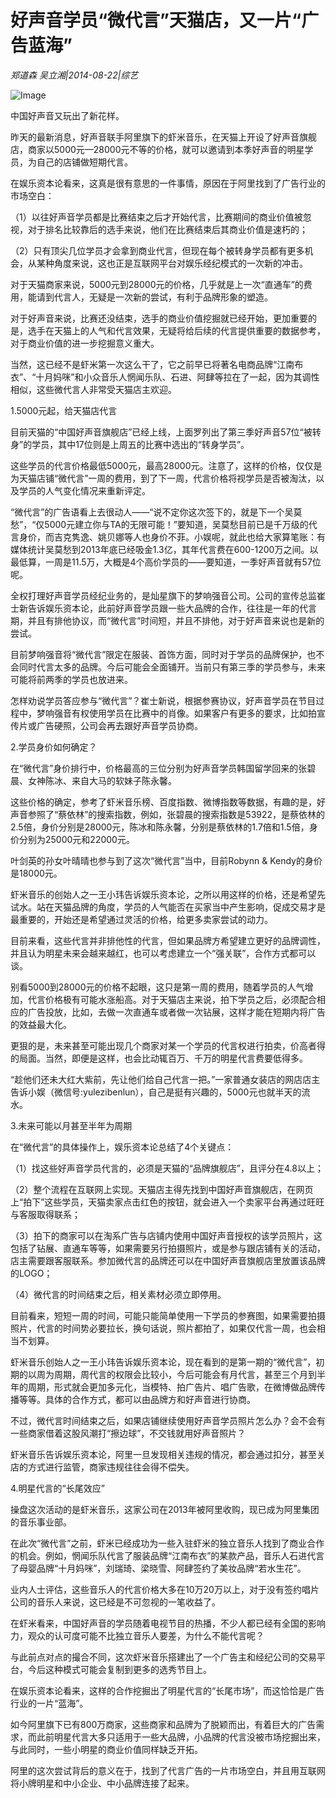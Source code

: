 # 好声音学员“微代言”天猫店，又一片“广告蓝海”

*郑道森 吴立湘|2014-08-22|综艺*

![Image](http://p3.pstatp.com/large/6c3900049c82c5169943)

中国好声音又玩出了新花样。

昨天的最新消息，好声音联手阿里旗下的虾米音乐，在天猫上开设了好声音旗舰店，商家以5000元—28000元不等的价格，就可以邀请到本季好声音的明星学员，为自己的店铺做短期代言。

在娱乐资本论看来，这真是很有意思的一件事情，原因在于阿里找到了广告行业的市场空白：

（1）以往好声音学员都是比赛结束之后才开始代言，比赛期间的商业价值被忽视，对于排名比较靠后的选手来说，他们在比赛结束后其商业价值是速朽的；

（2）只有顶尖几位学员才会拿到商业代言，但现在每个被转身学员都有更多机会，从某种角度来说，这也正是互联网平台对娱乐经纪模式的一次新的冲击。

对于天猫商家来说，5000元到28000元的价格，几乎就是上一次“直通车”的费用，能请到代言人，无疑是一次新的尝试，有利于品牌形象的塑造。

对于好声音来说，比赛还没结束，选手的商业价值挖掘就已经开始，更加重要的是，选手在天猫上的人气和代言效果，无疑将给后续的代言提供重要的数据参考，对于商业价值的进一步挖掘意义重大。

当然，这已经不是虾米第一次这么干了，它之前早已将著名电商品牌“江南布衣”、“十月妈咪”和小众音乐人惘闻乐队、石进、阿肆等拉在了一起，因为其调性相似，这些微代言人非常受天猫店主欢迎。

1.5000元起，给天猫店代言

目前天猫的“中国好声音旗舰店”已经上线，上面罗列出了第三季好声音57位“被转身”的学员，其中17位则是上周五的比赛中选出的“转身学员”。

这些学员的代言价格最低5000元，最高28000元。注意了，这样的价格，仅仅是为天猫店铺“微代言”一周的费用，到了下一周，代言价格将视学员是否被淘汰，以及学员的人气变化情况来重新评定。

“微代言”的广告语看上去很动人——“说不定你这次签下的，就是下一个吴莫愁”，“仅5000元建立你与TA的无限可能！”要知道，吴莫愁目前已是千万级的代言身价，而吉克隽逸、姚贝娜等人也身价不菲。小娱呢，就此也给大家算笔账：有媒体统计吴莫愁到2013年底已经吸金1.3亿，其年代言费在600-1200万之间。以最低算，一周是11.5万，大概是4个高价学员的——要知道，一季好声音就有57位呢。

全权打理好声音学员经纪业务的，是灿星旗下的梦响强音公司。公司的宣传总监崔士新告诉娱乐资本论，此前好声音学员跟一些大品牌的合作，往往是一年的代言期，并且有排他协议，而“微代言”时间短，并且不排他，对于好声音来说也是新的尝试。

目前梦响强音将“微代言”限定在服装、首饰方面，同时对于学员的品牌保护，也不会同时代言太多的品牌。今后可能会全面铺开。当前只有第三季的学员参与，未来可能将前两季的学员也放进来。

怎样劝说学员答应参与“微代言”？崔士新说，根据参赛协议，好声音学员在节目过程中，梦响强音有权使用学员在比赛中的肖像。如果客户有更多的要求，比如拍宣传片或广告硬照，公司会再去跟好声音学员协商。

2.学员身价如何确定？

在“微代言”身价排行中，价格最高的三位分别为好声音学员韩国留学回来的张碧晨、女神陈冰、来自大马的软妹子陈永馨。

这些价格的确定，参考了虾米音乐榜、百度指数、微博指数等数据，有趣的是，好声音参照了“蔡依林”的搜索指数，例如，张碧晨的搜索指数是53922，是蔡依林的2.5倍，身价分别是28000元，陈冰和陈永馨，分别是蔡依林的1.7倍和1.5倍，身价分别为25000元和22000元。

叶剑英的孙女叶晴晴也参与到了这次“微代言”当中，目前Robynn & Kendy的身价是18000元。

虾米音乐的创始人之一王小玮告诉娱乐资本论，之所以用这样的价格，还是希望先试水。站在天猫品牌的角度，学员的人气能否在买家当中产生影响，促成交易才是最重要的，开始还是希望通过灵活的价格，给更多卖家尝试的动力。

目前来看，这些代言并非排他性的代言，但如果品牌方希望建立更好的品牌调性，并且认为明星未来会越来越红，也可以考虑建立一个“强关联”，合作方式都可以谈。

别看5000到28000元的价格不起眼，这只是第一周的费用，随着学员的人气增加，代言价格极有可能水涨船高。对于天猫店主来说，拍下学员之后，必须配合相应的广告投放，比如，去做一次直通车或者做一次钻展，这样才能在短期内将广告的效益最大化。

更狠的是，未来甚至可能出现几个商家对某一个学员的代言权进行拍卖，价高者得的局面。当然，即便是这样，也会比动辄百万、千万的明星代言费要低得多。

“趁他们还未大红大紫前，先让他们给自己代言一把。”一家普通女装店的网店店主告诉小娱（微信号:yulezibenlun），自己是挺有兴趣的，5000元也就半天的流水。

3.未来可能以月甚至半年为周期

在“微代言”的具体操作上，娱乐资本论总结了4个关键点：

（1）找这些好声音学员代言的，必须是天猫的“品牌旗舰店”，且评分在4.8以上；

（2）整个流程在互联网上实现。天猫店主得先找到中国好声音旗舰店，在网页上“拍下”这些学员，天猫卖家点击红色的按钮，就会进入一个卖家平台再通过旺旺与客服取得联系；

（3）拍下的商家可以在淘系广告与店铺内使用中国好声音授权的该学员照片，这包括了钻展、直通车等等，如果需要另行拍摄照片，或是参与跟店铺有关的活动，店主需要跟客服联系。参加微代言的品牌还可以在中国好声音旗舰店里放置该品牌的LOGO；

（4）微代言的时间结束之后，相关素材必须立即停用。

目前看来，短短一周的时间，可能只能简单使用一下学员的参赛图，如果需要拍摄照片，代言的时间势必要拉长，换句话说，照片都拍了，如果仅代言一周，也会相当不划算。

虾米音乐创始人之一王小玮告诉娱乐资本论，现在看到的是第一期的“微代言”，初期的以周为周期，周代言的权限会比较小，今后可能会有月代言，甚至三个月到半年的周期，形式就会更加多元化，当模特、拍广告片、唱广告歌，在微博做品牌传播等等。具体的合作方式，都可以由品牌方和好声音进行协商。

不过，微代言时间结束之后，如果店铺继续使用好声音学员照片怎么办？会不会有一些商家借着这股风潮打“擦边球”，不交钱就用好声音照片？

虾米音乐告诉娱乐资本论，阿里一旦发现相关违规的情况，都会通过扣分，甚至关店的方式进行监管，商家违规往往会得不偿失。

4.明星代言的“长尾效应”

操盘这次活动的是虾米音乐，这家公司在2013年被阿里收购，现已成为阿里集团的音乐事业部。

在此次“微代言”之前，虾米已经成功为一些入驻虾米的独立音乐人找到了商业合作的机会。例如，惘闻乐队代言了服装品牌“江南布衣”的某款产品，音乐人石进代言了母婴品牌“十月妈咪”，刘瑞琦、梁晓雪、阿肆签约了美妆品牌“若水生花”。

业内人士评估，这些音乐人的代言价格大多在10万20万以上，对于没有签约唱片公司的音乐人来说，这已经是不可忽视的一笔收益了。

在虾米看来，中国好声音的学员随着电视节目的热播，不少人都已经有全国的影响力，观众的认可度可能不比独立音乐人要差，为什么不能代言呢？

与此前点对点的撮合不同，这次虾米音乐搭建出了一个广告主和经纪公司的交易平台，今后这种模式可能会复制到更多的选秀节目上。

在娱乐资本论看来，这样的合作挖掘出了明星代言的“长尾市场”，而这恰恰是广告行业的一片“蓝海”。

如今阿里旗下已有800万商家，这些商家和品牌为了脱颖而出，有着巨大的广告需求，而此前明星代言大多只适用于一些大品牌，小品牌的代言没被市场挖掘出来，与此同时，一些小明星的商业价值同样缺乏开拓。

阿里的这次尝试背后的意义在于，找到了代言广告的一片市场空白，并且用互联网将小牌明星和中小企业、中小品牌连接了起来。

